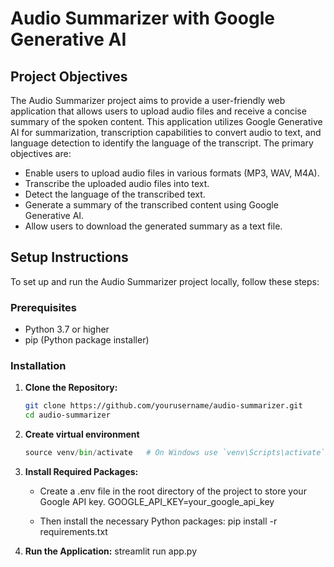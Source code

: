 # Audio Summarizer with Google Generative AI

## Project Objectives

The Audio Summarizer project aims to provide a user-friendly web application that allows users to upload audio files and receive a concise summary of the spoken content. This application utilizes Google Generative AI for summarization, transcription capabilities to convert audio to text, and language detection to identify the language of the transcript. The primary objectives are:

- Enable users to upload audio files in various formats (MP3, WAV, M4A).
- Transcribe the uploaded audio files into text.
- Detect the language of the transcribed text.
- Generate a summary of the transcribed content using Google Generative AI.
- Allow users to download the generated summary as a text file.

## Setup Instructions

To set up and run the Audio Summarizer project locally, follow these steps:

### Prerequisites

- Python 3.7 or higher
- pip (Python package installer)

### Installation

1. **Clone the Repository:**

   ```bash
   git clone https://github.com/yourusername/audio-summarizer.git
   cd audio-summarizer

2. **Create virtual environment**
   ``` python -m venv venv
   source venv/bin/activate   # On Windows use `venv\Scripts\activate`
   ```

3. **Install Required Packages:**
   - Create a .env file in the root directory of the project to store your Google API key.
     GOOGLE_API_KEY=your_google_api_key

   - Then install the necessary Python packages:
    pip install -r requirements.txt

4. **Run the Application:**
   streamlit run app.py



